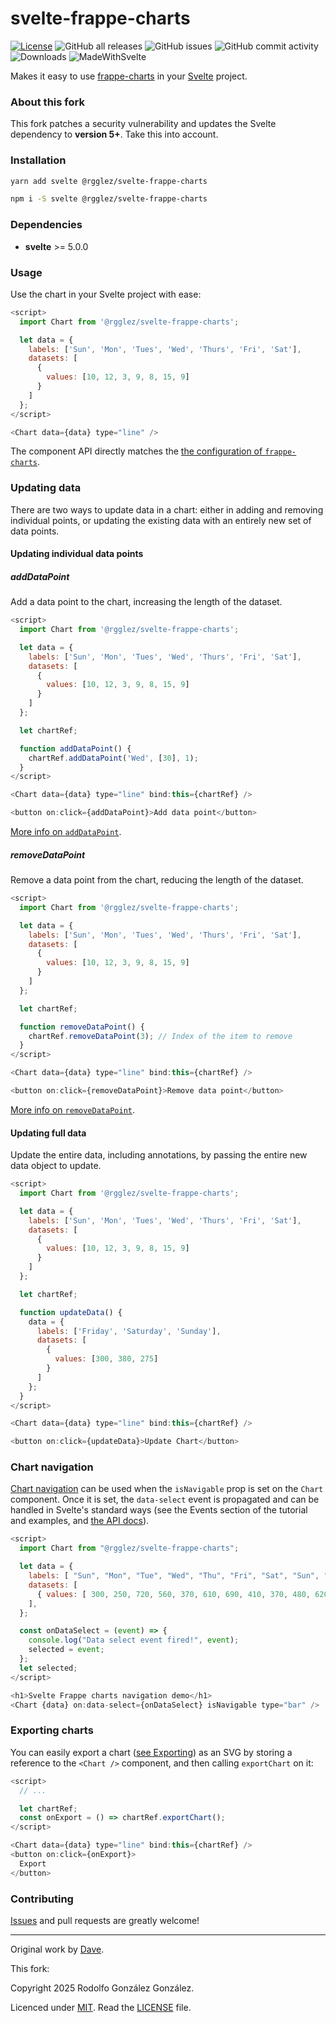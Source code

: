 # svelte-frappe-charts

[![License](https://img.shields.io/badge/License-MIT-blue.svg)](https://opensource.org/licenses/MIT)
![GitHub all releases](https://img.shields.io/github/downloads/rgglez/svelte-frappe-charts/total) 
![GitHub issues](https://img.shields.io/github/issues/rgglez/svelte-frappe-charts) 
![GitHub commit activity](https://img.shields.io/github/commit-activity/y/rgglez/svelte-frappe-charts)
![Downloads](https://img.shields.io/npm/dm/@rgglez/svelte-frappe-charts.svg)
![MadeWithSvelte](https://madewithsvelte.com/storage/repo-shields/2274-shield.svg)

Makes it easy to use [frappe-charts](https://frappe.io/charts) in your [Svelte](https://svelte.dev/) project.

### About this fork

This fork patches a security vulnerability and updates the Svelte dependency to **version 5+**. Take this into account.

### Installation

```bash
yarn add svelte @rgglez/svelte-frappe-charts

npm i -S svelte @rgglez/svelte-frappe-charts
```

### Dependencies

* **svelte** >= 5.0.0

### Usage

Use the chart in your Svelte project with ease:

```javascript
<script>
  import Chart from '@rgglez/svelte-frappe-charts';

  let data = {
    labels: ['Sun', 'Mon', 'Tues', 'Wed', 'Thurs', 'Fri', 'Sat'],
    datasets: [
      {
        values: [10, 12, 3, 9, 8, 15, 9]
      }
    ]
  };
</script>

<Chart data={data} type="line" />
```

The component API directly matches the [the configuration of `frappe-charts`](https://frappe.io/charts/docs/reference/configuration).

### Updating data

There are two ways to update data in a chart: either in adding and removing individual points, or updating the existing data with an entirely new set of data points.

#### Updating individual data points

##### addDataPoint

Add a data point to the chart, increasing the length of the dataset.

```javascript
<script>
  import Chart from '@rgglez/svelte-frappe-charts';

  let data = {
    labels: ['Sun', 'Mon', 'Tues', 'Wed', 'Thurs', 'Fri', 'Sat'],
    datasets: [
      {
        values: [10, 12, 3, 9, 8, 15, 9]
      }
    ]
  };

  let chartRef;

  function addDataPoint() {
    chartRef.addDataPoint('Wed', [30], 1);
  }
</script>

<Chart data={data} type="line" bind:this={chartRef} />

<button on:click={addDataPoint}>Add data point</button>
```

[More info on `addDataPoint`](https://frappe.io/charts/docs/reference/api#adddatapoint).

##### removeDataPoint

Remove a data point from the chart, reducing the length of the dataset.

```javascript
<script>
  import Chart from '@rgglez/svelte-frappe-charts';

  let data = {
    labels: ['Sun', 'Mon', 'Tues', 'Wed', 'Thurs', 'Fri', 'Sat'],
    datasets: [
      {
        values: [10, 12, 3, 9, 8, 15, 9]
      }
    ]
  };

  let chartRef;

  function removeDataPoint() {
    chartRef.removeDataPoint(3); // Index of the item to remove
  }
</script>

<Chart data={data} type="line" bind:this={chartRef} />

<button on:click={removeDataPoint}>Remove data point</button>
```

[More info on `removeDataPoint`](https://frappe.io/charts/docs/reference/api#removedatapoint).

#### Updating full data

Update the entire data, including annotations, by passing the entire new data object to update.

```javascript
<script>
  import Chart from '@rgglez/svelte-frappe-charts';

  let data = {
    labels: ['Sun', 'Mon', 'Tues', 'Wed', 'Thurs', 'Fri', 'Sat'],
    datasets: [
      {
        values: [10, 12, 3, 9, 8, 15, 9]
      }
    ]
  };

  let chartRef;

  function updateData() {
    data = {
      labels: ['Friday', 'Saturday', 'Sunday'],
      datasets: [
        {
          values: [300, 380, 275]
        }
      ]
    };
  }
</script>

<Chart data={data} type="line" bind:this={chartRef} />

<button on:click={updateData}>Update Chart</button>
```

### Chart navigation

[Chart navigation](https://frappe.io/charts/docs/update_state/navigation) can be used when the `isNavigable` prop is set on the `Chart` component.
Once it is set, the `data-select` event is propagated and can be handled in Svelte's standard ways (see the Events section of the tutorial and examples, and [the API docs](https://svelte.dev/docs#on_component_event)).

```javascript
<script>
  import Chart from "@rgglez/svelte-frappe-charts";

  let data = {
    labels: [ "Sun", "Mon", "Tue", "Wed", "Thu", "Fri", "Sat", "Sun", "Mon", "Tue", "Wed", "Thu", "Fri", "Sat", "Sun", "Mon" ],
    datasets: [
      { values: [ 300, 250, 720, 560, 370, 610, 690, 410, 370, 480, 620, 260, 170, 510, 630, 710 ] },
    ],
  };

  const onDataSelect = (event) => {
    console.log("Data select event fired!", event);
    selected = event;
  };
  let selected;
</script>

<h1>Svelte Frappe charts navigation demo</h1>
<Chart {data} on:data-select={onDataSelect} isNavigable type="bar" />
```

### Exporting charts

You can easily export a chart ([see Exporting](https://frappe.io/charts/docs/exporting/images)) as an SVG by storing a reference to the `<Chart />` component, and then calling `exportChart` on it:

```javascript
<script>
  // ...

  let chartRef;
  const onExport = () => chartRef.exportChart();
</script>

<Chart data={data} type="line" bind:this={chartRef} />
<button on:click={onExport}>
  Export
</button>
```

### Contributing

[Issues](https://github.com/rgglez/svelte-frappe-charts/issues/new) and pull requests are greatly welcome!

---

Original work by [Dave](http://himynameisdave.com). 

This fork: 

Copyright 2025 Rodolfo González González.

Licenced under [MIT](https://mit-license.org/). Read the [LICENSE](LICENSE) file.
